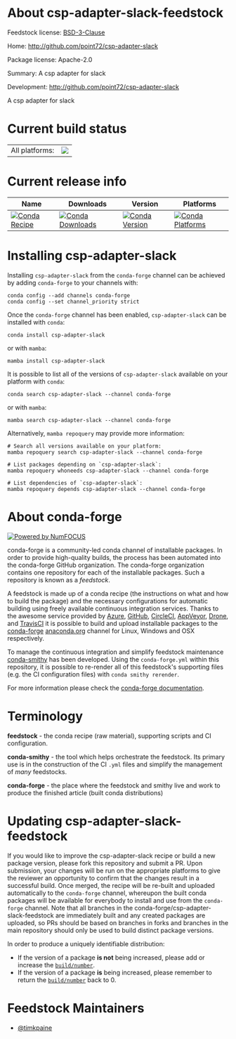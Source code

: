 About csp-adapter-slack-feedstock
=================================

Feedstock license: [BSD-3-Clause](https://github.com/conda-forge/csp-adapter-slack-feedstock/blob/main/LICENSE.txt)

Home: http://github.com/point72/csp-adapter-slack

Package license: Apache-2.0

Summary: A csp adapter for slack

Development: http://github.com/point72/csp-adapter-slack

A csp adapter for slack

Current build status
====================


<table><tr><td>All platforms:</td>
    <td>
      <a href="https://dev.azure.com/conda-forge/feedstock-builds/_build/latest?definitionId=22949&branchName=main">
        <img src="https://dev.azure.com/conda-forge/feedstock-builds/_apis/build/status/csp-adapter-slack-feedstock?branchName=main">
      </a>
    </td>
  </tr>
</table>

Current release info
====================

| Name | Downloads | Version | Platforms |
| --- | --- | --- | --- |
| [![Conda Recipe](https://img.shields.io/badge/recipe-csp--adapter--slack-green.svg)](https://anaconda.org/conda-forge/csp-adapter-slack) | [![Conda Downloads](https://img.shields.io/conda/dn/conda-forge/csp-adapter-slack.svg)](https://anaconda.org/conda-forge/csp-adapter-slack) | [![Conda Version](https://img.shields.io/conda/vn/conda-forge/csp-adapter-slack.svg)](https://anaconda.org/conda-forge/csp-adapter-slack) | [![Conda Platforms](https://img.shields.io/conda/pn/conda-forge/csp-adapter-slack.svg)](https://anaconda.org/conda-forge/csp-adapter-slack) |

Installing csp-adapter-slack
============================

Installing `csp-adapter-slack` from the `conda-forge` channel can be achieved by adding `conda-forge` to your channels with:

```
conda config --add channels conda-forge
conda config --set channel_priority strict
```

Once the `conda-forge` channel has been enabled, `csp-adapter-slack` can be installed with `conda`:

```
conda install csp-adapter-slack
```

or with `mamba`:

```
mamba install csp-adapter-slack
```

It is possible to list all of the versions of `csp-adapter-slack` available on your platform with `conda`:

```
conda search csp-adapter-slack --channel conda-forge
```

or with `mamba`:

```
mamba search csp-adapter-slack --channel conda-forge
```

Alternatively, `mamba repoquery` may provide more information:

```
# Search all versions available on your platform:
mamba repoquery search csp-adapter-slack --channel conda-forge

# List packages depending on `csp-adapter-slack`:
mamba repoquery whoneeds csp-adapter-slack --channel conda-forge

# List dependencies of `csp-adapter-slack`:
mamba repoquery depends csp-adapter-slack --channel conda-forge
```


About conda-forge
=================

[![Powered by
NumFOCUS](https://img.shields.io/badge/powered%20by-NumFOCUS-orange.svg?style=flat&colorA=E1523D&colorB=007D8A)](https://numfocus.org)

conda-forge is a community-led conda channel of installable packages.
In order to provide high-quality builds, the process has been automated into the
conda-forge GitHub organization. The conda-forge organization contains one repository
for each of the installable packages. Such a repository is known as a *feedstock*.

A feedstock is made up of a conda recipe (the instructions on what and how to build
the package) and the necessary configurations for automatic building using freely
available continuous integration services. Thanks to the awesome service provided by
[Azure](https://azure.microsoft.com/en-us/services/devops/), [GitHub](https://github.com/),
[CircleCI](https://circleci.com/), [AppVeyor](https://www.appveyor.com/),
[Drone](https://cloud.drone.io/welcome), and [TravisCI](https://travis-ci.com/)
it is possible to build and upload installable packages to the
[conda-forge](https://anaconda.org/conda-forge) [anaconda.org](https://anaconda.org/)
channel for Linux, Windows and OSX respectively.

To manage the continuous integration and simplify feedstock maintenance
[conda-smithy](https://github.com/conda-forge/conda-smithy) has been developed.
Using the ``conda-forge.yml`` within this repository, it is possible to re-render all of
this feedstock's supporting files (e.g. the CI configuration files) with ``conda smithy rerender``.

For more information please check the [conda-forge documentation](https://conda-forge.org/docs/).

Terminology
===========

**feedstock** - the conda recipe (raw material), supporting scripts and CI configuration.

**conda-smithy** - the tool which helps orchestrate the feedstock.
                   Its primary use is in the construction of the CI ``.yml`` files
                   and simplify the management of *many* feedstocks.

**conda-forge** - the place where the feedstock and smithy live and work to
                  produce the finished article (built conda distributions)


Updating csp-adapter-slack-feedstock
====================================

If you would like to improve the csp-adapter-slack recipe or build a new
package version, please fork this repository and submit a PR. Upon submission,
your changes will be run on the appropriate platforms to give the reviewer an
opportunity to confirm that the changes result in a successful build. Once
merged, the recipe will be re-built and uploaded automatically to the
`conda-forge` channel, whereupon the built conda packages will be available for
everybody to install and use from the `conda-forge` channel.
Note that all branches in the conda-forge/csp-adapter-slack-feedstock are
immediately built and any created packages are uploaded, so PRs should be based
on branches in forks and branches in the main repository should only be used to
build distinct package versions.

In order to produce a uniquely identifiable distribution:
 * If the version of a package **is not** being increased, please add or increase
   the [``build/number``](https://docs.conda.io/projects/conda-build/en/latest/resources/define-metadata.html#build-number-and-string).
 * If the version of a package **is** being increased, please remember to return
   the [``build/number``](https://docs.conda.io/projects/conda-build/en/latest/resources/define-metadata.html#build-number-and-string)
   back to 0.

Feedstock Maintainers
=====================

* [@timkpaine](https://github.com/timkpaine/)


<!-- dummy commit to enable rerendering -->

